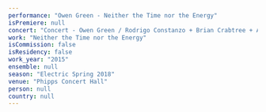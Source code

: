 ```yaml
---
performance: "Owen Green - Neither the Time nor the Energy"
isPremiere: null
concert: "Concert - Owen Green / Rodrigo Constanzo + Brian Crabtree + Angela Guyton"
work: "Neither the Time nor the Energy"
isCommission: false
isResidency: false
work_year: "2015"
ensemble: null
season: "Electric Spring 2018"
venue: "Phipps Concert Hall"
person: null
country: null
---
```


